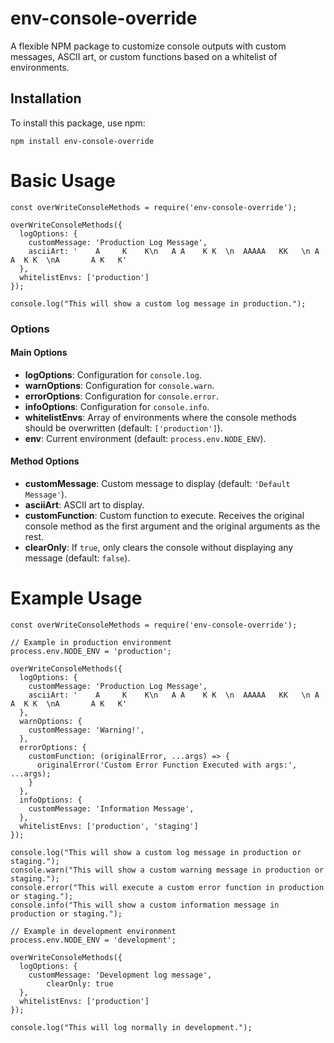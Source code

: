 # env-console-override

A flexible NPM package to customize console outputs with custom messages, ASCII art, or custom functions based on a whitelist of environments.

## Installation

To install this package, use npm:

```Js
npm install env-console-override
```

# Basic Usage
```Js
const overWriteConsoleMethods = require('env-console-override');

overWriteConsoleMethods({
  logOptions: {
    customMessage: 'Production Log Message',
    asciiArt: '    A     K    K\n   A A    K K  \n  AAAAA   KK   \n A     A  K K  \nA       A K   K'
  },
  whitelistEnvs: ['production']
});

console.log("This will show a custom log message in production.");
```

### Options

#### Main Options

- **logOptions**: Configuration for `console.log`.
- **warnOptions**: Configuration for `console.warn`.
- **errorOptions**: Configuration for `console.error`.
- **infoOptions**: Configuration for `console.info`.
- **whitelistEnvs**: Array of environments where the console methods should be overwritten (default: `['production']`).
- **env**: Current environment (default: `process.env.NODE_ENV`).

#### Method Options

- **customMessage**: Custom message to display (default: `'Default Message'`).
- **asciiArt**: ASCII art to display.
- **customFunction**: Custom function to execute. Receives the original console method as the first argument and the original arguments as the rest.
- **clearOnly**: If `true`, only clears the console without displaying any message (default: `false`).



# Example Usage

```Js
const overWriteConsoleMethods = require('env-console-override');

// Example in production environment
process.env.NODE_ENV = 'production';

overWriteConsoleMethods({
  logOptions: {
    customMessage: 'Production Log Message',
    asciiArt: '    A     K    K\n   A A    K K  \n  AAAAA   KK   \n A     A  K K  \nA       A K   K'
  },
  warnOptions: {
    customMessage: 'Warning!',
  },
  errorOptions: {
    customFunction: (originalError, ...args) => {
      originalError('Custom Error Function Executed with args:', ...args);
    }
  },
  infoOptions: {
    customMessage: 'Information Message',
  },
  whitelistEnvs: ['production', 'staging']
});

console.log("This will show a custom log message in production or staging.");
console.warn("This will show a custom warning message in production or staging.");
console.error("This will execute a custom error function in production or staging.");
console.info("This will show a custom information message in production or staging.");

// Example in development environment
process.env.NODE_ENV = 'development';

overWriteConsoleMethods({
  logOptions: {
    customMessage: 'Development log message',
        clearOnly: true
  },
  whitelistEnvs: ['production']
});

console.log("This will log normally in development.");
```